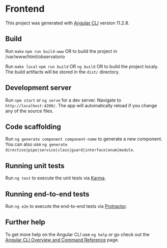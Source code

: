 # Frontend

This project was generated with [Angular CLI](https://github.com/angular/angular-cli) version 11.2.8.

## Build

Run `make` `npm run build-www` OR to build the project in /var/www/html/observatorio

Run `make local` `npm run build` OR `ng build` OR to build the project localy. The build artifacts will be stored in the `dist/` directory. 

## Development server

Run `npm start` or `ng serve` for a dev server. Navigate to `http://localhost:4200/`. The app will automatically reload if you change any of the source files.

## Code scaffolding

Run `ng generate component component-name` to generate a new component. You can also use `ng generate directive|pipe|service|class|guard|interface|enum|module`.

## Running unit tests

Run `ng test` to execute the unit tests via [Karma](https://karma-runner.github.io).

## Running end-to-end tests

Run `ng e2e` to execute the end-to-end tests via [Protractor](http://www.protractortest.org/).

## Further help

To get more help on the Angular CLI use `ng help` or go check out the [Angular CLI Overview and Command Reference](https://angular.io/cli) page.

